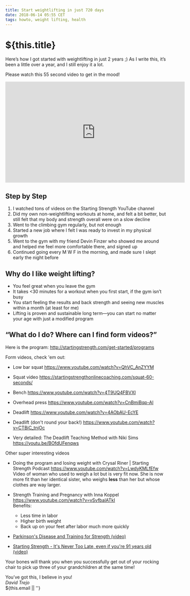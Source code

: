 ```yaml
---
title: Start weightlifting in just 720 days
date: 2018-06-14 05:55 CET
tags: howto, weight lifting, health
---
```

# ${this.title}

Here’s how I got started with weightlifting in just 2 years ;) As I write this, it’s been a little over a year, and I still enjoy it a lot.

Please watch this 55 second video to get in the mood!

<iframe width="560" height="315" src="https://www.youtube-nocookie.com/embed/BIaBkv3c1vw" frameborder="0" allow="accelerometer; autoplay; encrypted-media; gyroscope; picture-in-picture" allowfullscreen></iframe>

## Step by Step
1. I watched tons of videos on the Starting Strength YouTube channel
2. Did my own non-weightlifting workouts at home, and felt a bit better, but still felt that my body and strength overall were on a slow decline
3. Went to the climbing gym regularly, but not enough
4. Started a new job where I felt I was ready to invest in my physical growth
5. Went to the gym with my friend Devin Finzer who showed me around and helped me feel more comfortable there, and signed up
6. Continued going every M W F in the morning, and made sure I slept early the night before

## Why do I like weight lifting?
- You feel great when you leave the gym
- It takes <30 minutes for a workout when you first start, if the gym isn’t busy
- You start feeling the results and back strength and seeing new muscles within a month (at least for me)
- Lifting is proven and sustainable long term—you can start no matter your age with just a modified program

## “What do I do? Where can I find form videos?”

Here is the program: http://startingstrength.com/get-started/programs

Form videos, check 'em out:

- Low bar squat https://www.youtube.com/watch?v=QhVC_AnZYYM
- Squat video https://startingstrengthonlinecoaching.com/squat-60-seconds/

- Bench https://www.youtube.com/watch?v=4T9UQ4FBVXI
- Overhead press https://www.youtube.com/watch?v=CnBmiBqp-AI
- Deadlift https://www.youtube.com/watch?v=4AObAU-EcYE
- Deadlift (don't round your back!) https://www.youtube.com/watch?v=CTBiC_tnjOc

- Very detailed: The Deadlift Teaching Method with Niki Sims https://youtu.be/BOfdUFenqws 

Other super interesting videos

- Doing the program and losing weight with Crysal Riner | Starting Strength Podcast
  https://www.youtube.com/watch?v=LwdyKMLfEfw   
  Video of woman who used to weigh a lot but is very fit now. She is now more fit than her identical sister, who weighs **less** than her but whose clothes are way larger.

- Strength Training and Pregnancy with Inna Koppel https://www.youtube.com/watch?v=vSvfbalATkI   
  Benefits:
  - Less time in labor
  - Higher birth weight
  - Back up on your feet after labor much more quickly

- [Parkinson's Disease and Training for Strength (video)](https://youtube.com/watch?v=D-zIUCCJf68)

- [Starting Strength - It's Never Too Late, even if you're 91 years old (video)](https://www.youtube.com/watch?v=b7__IdzVuyQ)

Your bones will thank you when you successfully get out of your rocking chair to pick up three of your grandchildren at the same time!

You’ve got this, I believe in you!<br>
_David Trejo_  
${this.email || ''}
